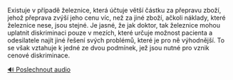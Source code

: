 
Existuje v případě železnice, která účtuje větší částku za přepravu zboží, jehož přeprava zvýší jeho cenu víc, než za jiné zboží, ačkoli náklady, které železnice nese, jsou stejné. Je jasné, že jak doktor, tak železnice mohou uplatnit diskriminaci pouze v mezích, které určuje možnost pacienta a odesilatele najít jiné řešení svých problémů, které je pro ně výhodnější. To se však vztahuje k jedné ze dvou podmínek, jež jsou nutné pro vznik cenové diskriminace.

[🔊 Poslechnout audio](/data/7-paragraphs/audio/chapter_72/para_004-Existuje-v-ppad-eleznice-kter-tuje-vt.mp3)
